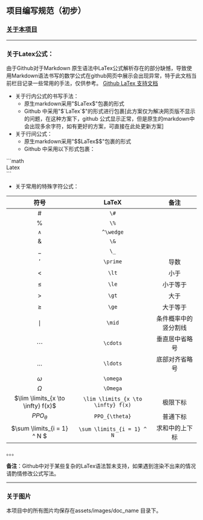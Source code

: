 <!--
 * @Author: zh2nlp 17888822698@163.com
 * @Date: 2023-06-05 09:55:36
 * @LastEditors: zh2nlp 17888822698@163.com
 * @LastEditTime: 2023-06-05 10:45:22
 * @FilePath: \ChatGPT_principle_fine-tuning_code_paper\To_Contributors.md
 * @Description: 这是默认设置,请设置`customMade`, 打开koroFileHeader查看配置 进行设置: https://github.com/OBKoro1/koro1FileHeader/wiki/%E9%85%8D%E7%BD%AE
-->
## 项目编写规范（初步）

### [关于本项目](README.md)

---
### 关于Latex公式：
由于Github对于Markdown 原生语法中LaTex公式解析存在的部分缺憾，导致使用Markdown语法书写的数学公式在github网页中展示会出现异常，特于此文档当前栏目记录一些常用的手法，仅供参考。
[Github LaTex 支持文档](https://docs.github.com/zh/get-started/writing-on-github/working-with-advanced-formatting/writing-mathematical-expressions)
* 关于行内公式的书写手法：
  * 原生markdown采用"\$LaTex\$"包裹的形式
  * Github 中采用"\$\`LaTex\`\$"的形式进行包裹[此方案仅为解决网页版不显示的问题，在这种方案下，github 公式显示正常，但是原生的markdown中会出现多余字符，如有更好的方案，可直接在此处更新方案]
* 关于行间公式：
  * 原生markdown采用"\$\$LaTex\$\$"包裹的形式
  * Github 中采用以下形式包裹：
 <div>
 <p>
 ```math<br/>
  Latex<br/>
 ```<br/>
 </p>
</div>

* 关于常用的特殊字符公式：

|  符号     |   LaTeX   |    备注   | 
| :-----:   | :-------: |  :-------: | 
|   $`\#`$    |   `\#`    |             |
|   $`\%`$    |   `\%`    |             |
| $`^\wedge`$ | `^\wedge` |             |
|   $`\&`$    |   `\&`    |             |
|   $`\_`$    |   `\_`    |             |
|   $`\prime`$    |   `\prime`    |  导数           |
|   $`\lt`$    |   `\lt`    |  小于           |
|   $`\le`$    |   `\le`    |  小于等于           |
|   $`\gt`$    |   `\gt`    |  大于           |
|   $`\ge`$    |   `\ge`    |  大于等于           |
|   $`\mid`$    |   `\mid`    |  条件概率中的竖分割线           |
|   $`\cdots`$    |   `\cdots`    |  垂直居中省略号           |
|   $`\ldots`$    |   `\ldots`    |  底部对齐省略号           |
|   $`\omega`$    |   `\omega`    |             |
|   $`\Omega`$    |   `\Omega`    |             |
|   $`\lim \limits_{x \to \infty} f(x)`$    |   `\lim \limits_{x \to \infty} f(x)`    |      极限下标       |
|   $`PPO _{\theta} `$    |   `PPO_{\theta}`    |      普通下标       |
|   $`\sum \limits_{i = 1} ^ N `$    |   `\sum \limits_{i = 1} ^ N`    |      求和中的上下标       |
。。。


**备注**：Github中对于某些复杂的LaTex语法暂未支持，如果遇到渲染不出来的情况请酌情修改公式写法。

---

### 关于图片
本项目中的所有图片均保存在assets/images/doc_name 目录下。